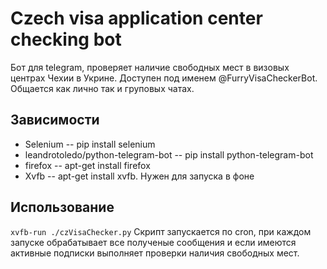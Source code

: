 Czech visa application center checking bot
==========================================

Бот для telegram, проверяет наличие свободных мест в визовых центрах Чехии в Укрине.
Доступен под именем @FurryVisaCheckerBot. Общается как лично так и груповых чатах.

Зависимости
-----------
* Selenium -- pip install selenium
* leandrotoledo/python-telegram-bot -- pip install python-telegram-bot
* firefox -- apt-get install firefox
* Xvfb -- apt-get install xvfb. Нужен для запуска в фоне

Использование
-------------
`xvfb-run ./czVisaChecker.py`
Скрипт запускается по cron, при каждом запуске обрабатывает все полученые сообщения и если имеются активные подписки выполняет проверки наличия свободных мест.


